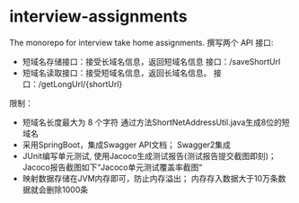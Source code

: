 # interview-assignments
The monorepo for interview take home assignments.
撰写两个 API 接口:
- 短域名存储接口：接受长域名信息，返回短域名信息
接口：/saveShortUrl
- 短域名读取接口：接受短域名信息，返回长域名信息。
接口：/getLongUrl/{shortUrl}

限制：
- 短域名长度最大为 8 个字符
通过方法ShortNetAddressUtil.java生成8位的短域名
- 采用SpringBoot，集成Swagger API文档；
Swagger2集成
- JUnit编写单元测试, 使用Jacoco生成测试报告(测试报告提交截图即刻)；
Jacoco报告截图如下“Jacoco单元测试覆盖率截图“
- 映射数据存储在JVM内存即可，防止内存溢出；
内存存入数据大于10万条数据就会删除1000条
